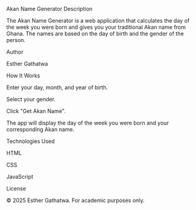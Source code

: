 Akan Name Generator
Description

The Akan Name Generator is a web application that calculates the day of the week you were born and gives you your traditional Akan name from Ghana. The names are based on the day of birth and the gender of the person.

Author

Esther Gathatwa

How It Works

Enter your day, month, and year of birth.

Select your gender.

Click "Get Akan Name".

The app will display the day of the week you were born and your corresponding Akan name.

Technologies Used

HTML

CSS

JavaScript

License

© 2025 Esther Gathatwa. For academic purposes only.